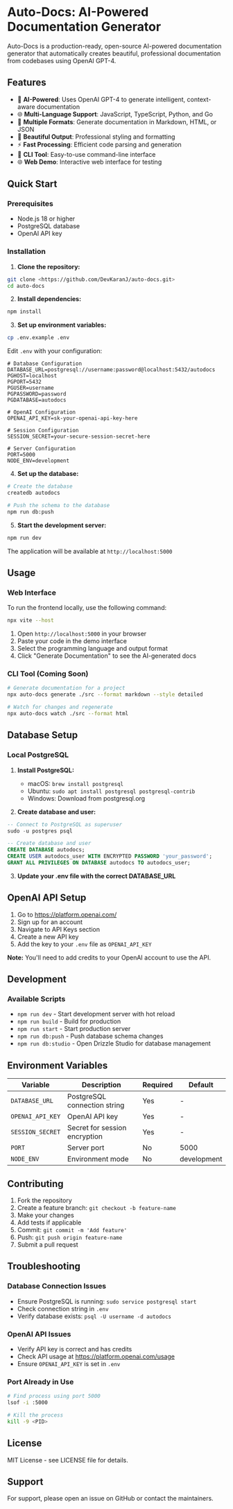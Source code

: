 # Auto-Docs: AI-Powered Documentation Generator

Auto-Docs is a production-ready, open-source AI-powered documentation generator that automatically creates beautiful, professional documentation from codebases using OpenAI GPT-4.

## Features

- 🤖 **AI-Powered**: Uses OpenAI GPT-4 to generate intelligent, context-aware documentation
- 🌐 **Multi-Language Support**: JavaScript, TypeScript, Python, and Go
- 📄 **Multiple Formats**: Generate documentation in Markdown, HTML, or JSON
- 🎨 **Beautiful Output**: Professional styling and formatting
- ⚡ **Fast Processing**: Efficient code parsing and generation
- 🔧 **CLI Tool**: Easy-to-use command-line interface
- 🌐 **Web Demo**: Interactive web interface for testing

## Quick Start

### Prerequisites

- Node.js 18 or higher
- PostgreSQL database
- OpenAI API key

### Installation

1. **Clone the repository:**
```bash
git clone <https://github.com/DevKaranJ/auto-docs.git>
cd auto-docs
```

2. **Install dependencies:**
```bash
npm install
```

3. **Set up environment variables:**
```bash
cp .env.example .env
```

Edit `.env` with your configuration:
```env
# Database Configuration
DATABASE_URL=postgresql://username:password@localhost:5432/autodocs
PGHOST=localhost
PGPORT=5432
PGUSER=username
PGPASSWORD=password
PGDATABASE=autodocs

# OpenAI Configuration
OPENAI_API_KEY=sk-your-openai-api-key-here

# Session Configuration
SESSION_SECRET=your-secure-session-secret-here

# Server Configuration
PORT=5000
NODE_ENV=development
```

4. **Set up the database:**
```bash
# Create the database
createdb autodocs

# Push the schema to the database
npm run db:push
```

5. **Start the development server:**
```bash
npm run dev
```

The application will be available at `http://localhost:5000`

## Usage

### Web Interface

To run the frontend locally, use the following command:
```bash
npx vite --host
```

1. Open `http://localhost:5000` in your browser
2. Paste your code in the demo interface
3. Select the programming language and output format
4. Click "Generate Documentation" to see the AI-generated docs

### CLI Tool (Coming Soon)

```bash
# Generate documentation for a project
npx auto-docs generate ./src --format markdown --style detailed

# Watch for changes and regenerate
npx auto-docs watch ./src --format html
```

## Database Setup

### Local PostgreSQL

1. **Install PostgreSQL:**
   - macOS: `brew install postgresql`
   - Ubuntu: `sudo apt install postgresql postgresql-contrib`
   - Windows: Download from postgresql.org

2. **Create database and user:**
```sql
-- Connect to PostgreSQL as superuser
sudo -u postgres psql

-- Create database and user
CREATE DATABASE autodocs;
CREATE USER autodocs_user WITH ENCRYPTED PASSWORD 'your_password';
GRANT ALL PRIVILEGES ON DATABASE autodocs TO autodocs_user;
```

3. **Update your .env file with the correct DATABASE_URL**

## OpenAI API Setup

1. Go to https://platform.openai.com/
2. Sign up for an account
3. Navigate to API Keys section
4. Create a new API key
5. Add the key to your `.env` file as `OPENAI_API_KEY`

**Note:** You'll need to add credits to your OpenAI account to use the API.

## Development

### Available Scripts

- `npm run dev` - Start development server with hot reload
- `npm run build` - Build for production
- `npm run start` - Start production server
- `npm run db:push` - Push database schema changes
- `npm run db:studio` - Open Drizzle Studio for database management

## Environment Variables

| Variable | Description | Required | Default |
|----------|-------------|----------|---------|
| `DATABASE_URL` | PostgreSQL connection string | Yes | - |
| `OPENAI_API_KEY` | OpenAI API key | Yes | - |
| `SESSION_SECRET` | Secret for session encryption | Yes | - |
| `PORT` | Server port | No | 5000 |
| `NODE_ENV` | Environment mode | No | development |

## Contributing

1. Fork the repository
2. Create a feature branch: `git checkout -b feature-name`
3. Make your changes
4. Add tests if applicable
5. Commit: `git commit -m 'Add feature'`
6. Push: `git push origin feature-name`
7. Submit a pull request

## Troubleshooting

### Database Connection Issues

- Ensure PostgreSQL is running: `sudo service postgresql start`
- Check connection string in `.env`
- Verify database exists: `psql -U username -d autodocs`

### OpenAI API Issues

- Verify API key is correct and has credits
- Check API usage at https://platform.openai.com/usage
- Ensure `OPENAI_API_KEY` is set in `.env`

### Port Already in Use

```bash
# Find process using port 5000
lsof -i :5000

# Kill the process
kill -9 <PID>
```

## License

MIT License - see LICENSE file for details.

## Support

For support, please open an issue on GitHub or contact the maintainers.
